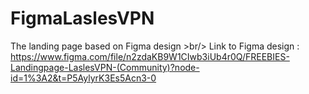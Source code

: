 # FigmaLaslesVPN
The landing page based on Figma design >br/>
Link to Figma design : https://www.figma.com/file/n2zdaKB9W1CIwb3iUb4r0Q/FREEBIES-Landingpage-LaslesVPN-(Community)?node-id=1%3A2&t=P5AylyrK3Es5Acn3-0
